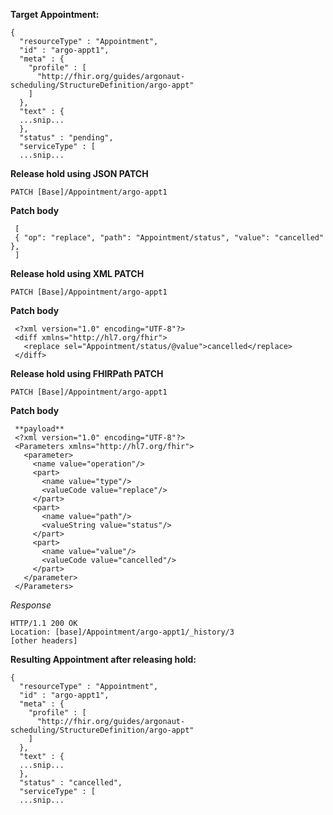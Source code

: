 **Target Appointment:**

~~~
{
  "resourceType" : "Appointment",
  "id" : "argo-appt1",
  "meta" : {
    "profile" : [
      "http://fhir.org/guides/argonaut-scheduling/StructureDefinition/argo-appt"
    ]
  },
  "text" : {
  ...snip...
  },
  "status" : "pending",
  "serviceType" : [
  ...snip...
~~~

**Release hold using JSON PATCH**

`PATCH [Base]/Appointment/argo-appt1`

**Patch body**

~~~
 [
 { "op": "replace", "path": "Appointment/status", "value": "cancelled" },
 ]
~~~

**Release hold using XML PATCH**

`PATCH [Base]/Appointment/argo-appt1`

**Patch body**

~~~
 <?xml version="1.0" encoding="UTF-8"?>
 <diff xmlns="http://hl7.org/fhir">
   <replace sel="Appointment/status/@value">cancelled</replace>
 </diff>
~~~


**Release hold using FHIRPath PATCH**

`PATCH [Base]/Appointment/argo-appt1`

**Patch body**

~~~
 **payload**
 <?xml version="1.0" encoding="UTF-8"?>
 <Parameters xmlns="http://hl7.org/fhir">
   <parameter>
     <name value="operation"/>
     <part>
       <name value="type"/>
       <valueCode value="replace"/>
     </part>
     <part>
       <name value="path"/>
       <valueString value="status"/>
     </part>
     <part>
       <name value="value"/>
       <valueCode value="cancelled"/>
     </part>
   </parameter>
 </Parameters>
~~~

*Response*

~~~
HTTP/1.1 200 OK
Location: [base]/Appointment/argo-appt1/_history/3
[other headers]
~~~


**Resulting Appointment after releasing hold:**

~~~
{
  "resourceType" : "Appointment",
  "id" : "argo-appt1",
  "meta" : {
    "profile" : [
      "http://fhir.org/guides/argonaut-scheduling/StructureDefinition/argo-appt"
    ]
  },
  "text" : {
  ...snip...
  },
  "status" : "cancelled",
  "serviceType" : [
  ...snip...
~~~

<br />
